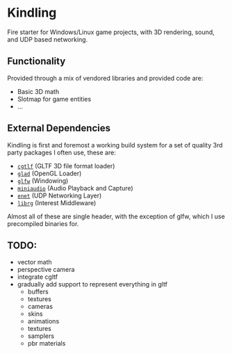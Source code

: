 # Kindling

Fire starter for Windows/Linux game projects, with 3D rendering, sound, and UDP based networking.


## Functionality

Provided through a mix of vendored libraries and provided code are:

- Basic 3D math
- Slotmap for game entities
- ...


## External Dependencies

Kindling is first and foremost a working build system for a set of quality 3rd
party packages I often use, these are:

- [`cgtlf`](https://github.com/jkuhlmann/cgltf) (GLTF 3D file format loader)
- [`glad`](https://github.com/Dav1dde/glad) (OpenGL Loader)
- [`glfw`](https://github.com/glfw/glfw) (Windowing)
- [`miniaudio`](https://github.com/dr-soft/miniaudio) (Audio Playback and Capture)
- [`enet`](https://github.com/zpl-c/enet) (UDP Networking Layer)
- [`librg`](https://github.com/zpl-c/librg) (Interest Middleware)

Almost all of these are single header, with the exception of glfw, which I use
precompiled binaries for.


## TODO:

- vector math
- perspective camera
- integrate cgltf
- gradually add support to represent everything in gltf
    - buffers
    - textures
    - cameras
    - skins
    - animations
    - textures
    - samplers
    - pbr materials
